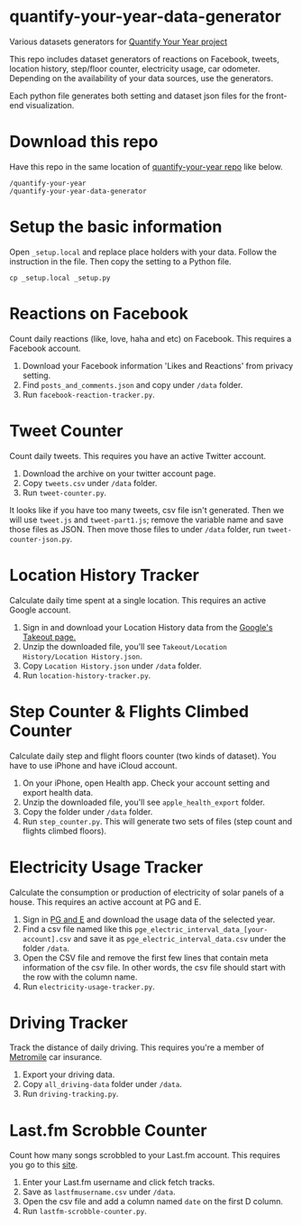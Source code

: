 # quantify-your-year-data-generator

Various datasets generators for [Quantify Your Year project](http://tany.kim/quantify-your-year)

This repo includes dataset generators of reactions on Facebook, tweets, location history, step/floor counter, electricity usage, car odometer. Depending on the availability of your data sources, use the generators.

Each python file generates both setting and dataset json files for the front-end visualization. 


# Download this repo

Have this repo in the same location of [quantify-your-year repo](https://github.com/tanykim/quantify-your-year) like below.
```
/quantify-your-year
/quantify-your-year-data-generator

```

# Setup the basic information

Open ```_setup.local``` and replace place holders with your data. Follow the instruction in the file.
Then copy the setting to a Python file.

```
cp _setup.local _setup.py
```

# Reactions on Facebook

Count daily reactions (like, love, haha and etc) on Facebook. This requires a Facebook account.

1. Download your Facebook information 'Likes and Reactions' from privacy setting. 
2. Find ```posts_and_comments.json``` and copy under ```/data``` folder.
3. Run ```facebook-reaction-tracker.py```.


# Tweet Counter

Count daily tweets. This requires you have an active Twitter account.

1. Download the archive on your twitter account page.
2. Copy ```tweets.csv``` under ```/data``` folder.
3. Run ```tweet-counter.py```.

It looks like if you have too many tweets, csv file isn't generated. Then we will use ```tweet.js``` and ```tweet-part1.js```; 
remove the variable name and save those files as JSON. Then move those files to under ```/data``` folder, run ```tweet-counter-json.py```.

# Location History Tracker

Calculate daily time spent at a single location. This requires an active Google account. 

1. Sign in and download your Location History data from the [Google's Takeout page.](https://takeout.google.com/settings/takeout)
2. Unzip the downloaded file, you'll see ```Takeout/Location History/Location History.json```.
3. Copy ```Location History.json``` under ```/data``` folder.
4. Run ```location-history-tracker.py```.

# Step Counter & Flights Climbed Counter

Calculate daily step and flight floors counter (two kinds of dataset). You have to use iPhone and have iCloud account.  

1. On your iPhone, open Health app. Check your account setting and export health data.
2. Unzip the downloaded file, you'll see ```apple_health_export``` folder.
3. Copy the folder under ```/data``` folder.
4. Run ```step_counter.py```. This will generate two sets of files (step count and flights climbed floors). 

# Electricity Usage Tracker

Calculate the consumption or production of electricity of solar panels of a house. This requires an active account at PG and E.

1. Sign in [PG and E](https://www.pge.com) and download the usage data of the selected year. 
2. Find a csv file named like this ```pge_electric_interval_data_[your-account].csv``` and save it as ```pge_electric_interval_data.csv``` under the folder ```/data```.
3. Open the CSV file and remove the first few lines that contain meta information of the csv file. In other words, the csv file should start with the row with the column name. 
4. Run ```electricity-usage-tracker.py```.

# Driving Tracker

Track the distance of daily driving. This requires you're a member of [Metromile](https://www.metromile.com) car insurance.

1. Export your driving data.
2. Copy ```all_driving-data``` folder under ```/data```.
3. Run ```driving-tracking.py```.

# Last.fm Scrobble Counter

Count how many songs scrobbled to your Last.fm account. This requires you go to this [site](https://benjaminbenben.com/lastfm-to-csv/).

1. Enter your Last.fm username and click fetch tracks.
2. Save as ```lastfmusername.csv``` under ```/data```.
3. Open the csv file and add a column named ```date``` on the first D column.
3. Run ```lastfm-scrobble-counter.py```.
